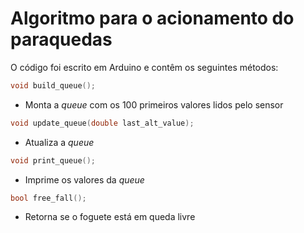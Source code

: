 # Algoritmo para o acionamento do paraquedas
O código foi escrito em Arduino e contêm os seguintes métodos:

```cpp
void build_queue();
```

- Monta a _queue_ com os 100 primeiros valores lidos pelo sensor

```cpp
void update_queue(double last_alt_value);
```

- Atualiza a _queue_

```cpp
void print_queue();
```

- Imprime os valores da _queue_

```cpp
bool free_fall();
```

- Retorna se o foguete está em queda livre

